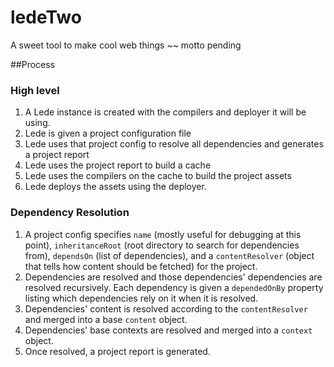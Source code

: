 # ledeTwo
A sweet tool to make cool web things ~~ motto pending

##Process
### High level
1. A Lede instance is created with the compilers and deployer it will be using.
2. Lede is given a project configuration file
3. Lede uses that project config to resolve all dependencies and generates a project report
4. Lede uses the project report to build a cache
5. Lede uses the compilers on the cache to build the project assets
6. Lede deploys the assets using the deployer.

### Dependency Resolution
1. A project config specifies `name` (mostly useful for debugging at this point), `inheritanceRoot` (root directory to search for dependencies from), `dependsOn` (list of dependencies), and a `contentResolver` (object that tells how content should be fetched) for the project.
2. Dependencies are resolved and those dependencies' dependencies are resolved recursively. Each dependency is given a `dependedOnBy` property listing which dependencies rely on it when it is resolved.
3. Dependencies' content is resolved according to the `contentResolver` and merged into a base `content` object.
4. Dependencies' base contexts are resolved and merged into a `context` object.
5. Once resolved, a project report is generated.

